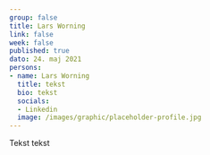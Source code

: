 ```yaml
---
group: false
title: Lars Worning
link: false
week: false
published: true
dato: 24. maj 2021
persons:
- name: Lars Worning
  title: tekst
  bio: tekst
  socials:
  - Linkedin
  image: /images/graphic/placeholder-profile.jpg
---
```

Tekst tekst
